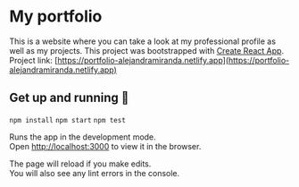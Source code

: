 # My portfolio

This is a website where you can take a look at my professional profile as well as my projects.
This project was bootstrapped with [Create React App](https://github.com/facebook/create-react-app).
Project link: [https://portfolio-alejandramiranda.netlify.app](https://portfolio-alejandramiranda.netlify.app)


## Get up and running :rocket:
`npm install`
`npm start`
`npm test`


Runs the app in the development mode.\
Open [http://localhost:3000](http://localhost:3000) to view it in the browser.

The page will reload if you make edits.\
You will also see any lint errors in the console.





